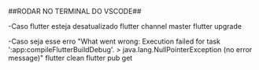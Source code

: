 ##RODAR NO TERMINAL DO VSCODE##

-Caso flutter esteja desatualizado 
    flutter channel master
    flutter upgrade

-Caso seja esse erro "What went wrong: Execution failed for task ':app:compileFlutterBuildDebug'. > java.lang.NullPointerException (no error message)"
    flutter clean
    flutter pub get
